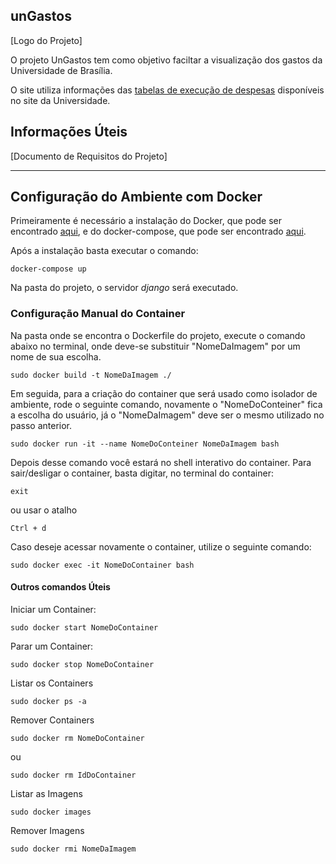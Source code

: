 ## unGastos

[Logo do Projeto]

O projeto UnGastos tem como objetivo faciltar a visualização dos gastos da Universidade de Brasília.

O site utiliza informações das [tabelas de execução de despesas] disponíveis no site da Universidade.

## Informações Úteis

[Documento de Requisitos do Projeto]


[Tabelas de execução de despesas]: https://www.unb.br/documentos/2-publicacoes/658-execucao-das-despesas-na-fub-2018

---

## Configuração do Ambiente com Docker

Primeiramente é necessário a instalação do Docker, que pode ser encontrado [aqui], e do docker-compose, que pode ser encontrado [aqui][compose].

Após a instalação basta executar o comando:

```
docker-compose up
```

Na pasta do projeto, o servidor _django_ será executado.


### Configuração Manual do Container

Na pasta onde se encontra o Dockerfile do projeto, execute o comando abaixo no terminal, onde deve-se substituir "NomeDaImagem" por um nome de sua escolha.

`sudo docker build -t NomeDaImagem ./`

Em seguida, para a criação do container que será usado como isolador de ambiente, rode o seguinte comando, novamente o "NomeDoConteiner" fica a escolha do usuário, já o "NomeDaImagem" deve ser o mesmo utilizado no passo anterior.

`sudo docker run -it --name NomeDoConteiner NomeDaImagem bash`

Depois desse comando você estará no shell interativo do container. Para sair/desligar o container, basta digitar, no terminal do container:

`exit`

ou usar o atalho

`Ctrl + d`

Caso deseje acessar novamente o container, utilize o seguinte comando:

`sudo docker exec -it NomeDoContainer bash`

#### Outros comandos Úteis

Iniciar um Container:

`sudo docker start NomeDoContainer`

Parar um Container:

`sudo docker stop NomeDoContainer`

Listar os Containers

`sudo docker ps -a`

Remover Containers

`sudo docker rm NomeDoContainer`

ou

`sudo docker rm IdDoContainer`

Listar as Imagens

`sudo docker images`

Remover Imagens

`sudo docker rmi NomeDaImagem`

[aqui]:
https://docs.docker.com/install/
[compose]:https://docs.docker.com/compose/install/
